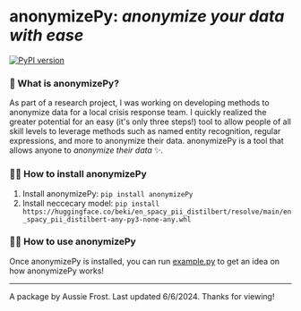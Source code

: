 # anonymizePy: *anonymize your data with ease*

[![PyPI version](https://img.shields.io/pypi/v/anonymizePy?color=0071B6)](https://pypi.org/project/anonymizePy/)

### 🤔 What is anonymizePy?
As part of a research project, I was working on developing methods to anonymize data for a local crisis response team. I quickly realized the greater potential for an easy (it's only three steps!) tool to allow people of all skill levels to leverage methods such as named entity recognition, regular expressions, and more to anonymize their data. anonymizePy is a tool that allows anyone to *anonymize their data* ✨.

### 🧑‍💻 How to install anonymizePy

1. Install anonymizePy: `pip install anonymizePy`
2. Install neccecary model: `pip install https://huggingface.co/beki/en_spacy_pii_distilbert/resolve/main/en_spacy_pii_distilbert-any-py3-none-any.whl`

### 🧑‍🔬 How to use anonymizePy
Once anonymizePy is installed, you can run [example.py](example.py) to get an idea on how anonymizePy works!

---
A package by Aussie Frost. Last updated 6/6/2024. Thanks for viewing!
